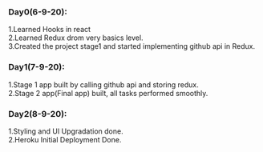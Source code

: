 ### Day0(6-9-20):
1.Learned Hooks in react<br>
2.Learned Redux drom very basics level.<br>
3.Created the project stage1 and started implementing github api in Redux.
### Day1(7-9-20):
1.Stage 1 app built by calling github api and storing redux.<br>
2.Stage 2 app(Final app) built, all tasks performed smoothly.
### Day2(8-9-20):
1.Styling and UI Upgradation done.<br>
2.Heroku Initial Deployment Done.